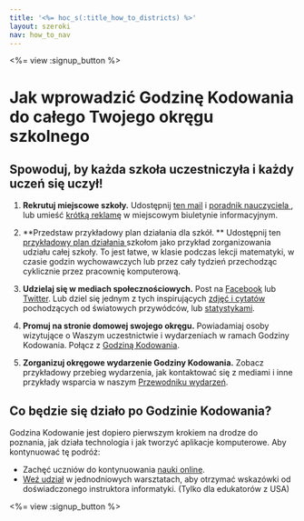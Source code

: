 ```yaml
---
title: '<%= hoc_s(:title_how_to_districts) %>'
layout: szeroki
nav: how_to_nav
---
```

<%= view :signup_button %>

# Jak wprowadzić Godzinę Kodowania do całego Twojego okręgu szkolnego

## Spowoduj, by każda szkoła uczestniczyła i każdy uczeń się uczył!

1. **Rekrutuj miejscowe szkoły.** Udostępnij [ ten mail](<%= resolve_url('/promote/resources#sample-emails') %>) i [ poradnik nauczyciela ](<%= resolve_url('/how-to') %>), lub umieść [krótką reklamę](<%= resolve_url('/promote/stats') %>) w miejscowym biuletynie informacyjnym.

2. **Przedstaw przykładowy plan działania dla szkół. ** Udostępnij ten [ przykładowy plan działania ](<%= localized_file('/files/HOC_Logistics_plan.pdf') %>) szkołom jako przykład zorganizowania udziału całej szkoły. To jest łatwe, w klasie podczas lekcji matematyki, w czasie godzin wychowawczych lub przez cały tydzień przechodząc cyklicznie przez pracownię komputerową.

3. **Udzielaj się w mediach społecznościowych.** Post na [Facebook](https://www.facebook.com/sharer/sharer.php?u=http%3A%2F%2Fhourofcode.com%2Fus) lub [Twitter](https://twitter.com/intent/tweet?url=http%3A%2F%2Fhourofcode.com&text=I%27m%20participating%20in%20this%20year%27s%20%23HourOfCode%2C%20are%20you%3F%20%40codeorg&original_referer=https%3A%2F%2Fwww.google.com%2Furl%3Fq%3Dhttps%253A%252F%252Ftwitter.com%252Fshare%253Fhashtags%253D%2526amp%253Brelated%253Dcodeorg%2526amp%253Btext%253DI%252527m%252Bparticipating%252Bin%252Bthis%252Byear%252527s%252B%252523HourOfCode%25252C%252Bare%252Byou%25253F%252B%252540codeorg%2526amp%253Burl%253Dhttp%25253A%25252F%25252Fhourofcode.com%26sa%3DD%26sntz%3D1%26usg%3DAFQjCNE1GLTUbKZfMlEh9Aj5w0iswz6PYQ&related=codeorg&hashtags=). Lub dziel się jednym z tych inspirujących [zdjęć i cytatów](<%= resolve_url('/promote/resources#social') %>) pochodzących od światowych przywódców, lub [statystykami](<%= resolve_url('/promote/stats') %>).

4. **Promuj na stronie domowej swojego okręgu.** Powiadamiaj osoby wizytujące o Waszym uczestnictwie i wydarzeniach w ramach Godziny Kodowania. Połącz z [Godziną Kodowania](<%= resolve_url('/') %>).

5. **Zorganizuj okręgowe wydarzenie Godziny Kodowania.** Zobacz przykładowy przebieg wydarzenia, jak kontaktować się z mediami i inne przykłady wsparcia w naszym [Przewodniku wydarzeń](<%= resolve_url('/how-to/events') %>).

## Co będzie się działo po Godzinie Kodowania?

Godzina Kodowanie jest dopiero pierwszym krokiem na drodze do poznania, jak działa technologia i jak tworzyć aplikacje komputerowe. Aby kontynuować tę podróż:

- Zachęć uczniów do kontynuowania [nauki online](<%= resolve_url('https://code.org/learn/beyond') %>).
- [Weź udział](<%= resolve_url('https://code.org/professional-development-workshops') %>) w jednodniowych warsztatach, aby otrzymać wskazówki od doświadczonego instruktora informatyki. (Tylko dla edukatorów z USA)

<%= view :signup_button %>